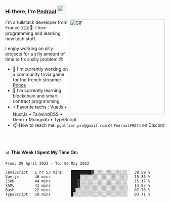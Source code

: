 ### Hi there, I'm <a href="https://pedraal.dev" target="_blank">Pedraal</a> <img src="https://media.giphy.com/media/hvRJCLFzcasrR4ia7z/giphy.gif" width="25px">
<img align="right" alt="GIF" src="https://pedraal.dev/avatar.png" width="300" height="300" />

I'm a fullstack developer from France 🇫🇷 🥖 &nbsp;I love programming and learning new
tech stuff.

I enjoy working on silly projects for a silly amount of time to fix a silly problem 🙃

- 🔭  I'm currently working on a community trivia game for the french streamer <a href="https://twitch.tv/ponce" target="_blank">Ponce</a>
- 🌱 I’m currently learning blockchain and smart contract programming
- ⚡ Favorite techs : VueJs &bull; NuxtJs &bull; TailwindCSS &bull; Deno &bull; Mongodb &bull; TypeScript
- 📫 How to reach me: `pgolfier.pro@gmail.com` or `Pedraal#9274` on Discord

<br>
<br>

📊 **This Week I Spent My Time On:**
<!--START_SECTION:waka-->

```text
From: 29 April 2022 - To: 06 May 2022

JavaScript   1 hr 53 mins    █████████▓░░░░░░░░░░░░░░░   38.59 %
Vue.js       46 mins         ████░░░░░░░░░░░░░░░░░░░░░   15.86 %
JSON         44 mins         ███▓░░░░░░░░░░░░░░░░░░░░░   15.17 %
YAML         43 mins         ███▓░░░░░░░░░░░░░░░░░░░░░   14.93 %
Bash         22 mins         ██░░░░░░░░░░░░░░░░░░░░░░░   07.70 %
TypeScript   10 mins         █░░░░░░░░░░░░░░░░░░░░░░░░   03.71 %
```

<!--END_SECTION:waka-->
